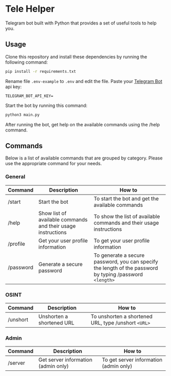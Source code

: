 # Tele Helper

Telegram bot built with Python that provides a set of useful tools to help you.

## Usage

Clone this repository and install these dependencies by running the following command:

```sh
pip install -r requirements.txt
```

Rename file `.env-example` to `.env` and edit the file. Paste your [Telegram Bot](https://web.telegram.com) api key:

```text
TELEGRAM_BOT_API_KEY=
```

Start the bot by running this command:

```sh
python3 main.py
```

After running the bot, get help on the available commands using the /help command.

## Commands

Below is a list of available commands that are grouped by category. Please use the appropriate command for your needs.

### General

| Command | Description | How to |
| --- | --- | --- |
| /start | Start the bot | To start the bot and get the available commands |
| /help | Show list of available commands and their usage instructions | To show the list of available commands and their usage instructions |
| /profile | Get your user profile information | To get your user profile information |
| /password | Generate a secure password | To generate a secure password, you can specify the length of the password by typing /password `<length>` |

### OSINT

| Command | Description | How to |
| --- | --- | --- |
| /unshort | Unshorten a shortened URL | To unshorten a shortened URL, type /unshort `<URL>` |

### Admin

| Command | Description | How to |
| --- | --- | --- |
| /server | Get server information (admin only) | To get server information (admin only) |
